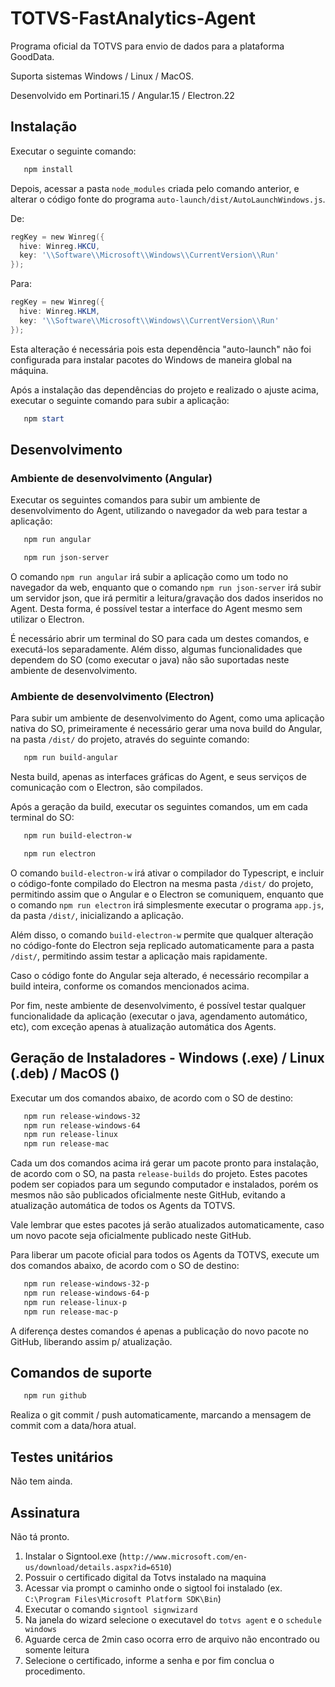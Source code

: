 # TOTVS-FastAnalytics-Agent
Programa oficial da TOTVS para envio de dados para a plataforma GoodData.

Suporta sistemas Windows / Linux / MacOS.

Desenvolvido em Portinari.15 / Angular.15 / Electron.22

## Instalação
Executar o seguinte comando:

```powershell
   npm install
```

Depois, acessar a pasta ```node_modules``` criada pelo comando anterior, e alterar o código fonte do programa ```auto-launch/dist/AutoLaunchWindows.js```.

De:

```powershell
regKey = new Winreg({
  hive: Winreg.HKCU,
  key: '\\Software\\Microsoft\\Windows\\CurrentVersion\\Run'
});
```

Para:

```powershell
regKey = new Winreg({
  hive: Winreg.HKLM,
  key: '\\Software\\Microsoft\\Windows\\CurrentVersion\\Run'
});
```

Esta alteração é necessária pois esta dependência "auto-launch" não foi configurada para instalar pacotes do Windows de maneira global na máquina.

Após a instalação das dependências do projeto e realizado o ajuste acima, executar o seguinte comando para subir a aplicação:

```powershell
   npm start
```

## Desenvolvimento
### Ambiente de desenvolvimento (Angular)
Executar os seguintes comandos para subir um ambiente de desenvolvimento do Agent, utilizando o navegador da web para testar a aplicação:

```powershell
   npm run angular
```

```powershell
   npm run json-server
```

O comando ```npm run angular``` irá subir a aplicação como um todo no navegador da web, enquanto que o comando ```npm run json-server``` irá subir um servidor json, que irá permitir a leitura/gravação dos dados inseridos no Agent. Desta forma, é possível testar a interface do Agent mesmo sem utilizar o Electron.

É necessário abrir um terminal do SO para cada um destes comandos, e executá-los separadamente. Além disso, algumas funcionalidades que dependem do SO (como executar o java) não são suportadas neste ambiente de desenvolvimento.

### Ambiente de desenvolvimento (Electron)
Para subir um ambiente de desenvolvimento do Agent, como uma aplicação nativa do SO, primeiramente é necessário gerar uma nova build do Angular, na pasta ```/dist/``` do projeto, através do seguinte comando:

```powershell
   npm run build-angular
```

Nesta build, apenas as interfaces gráficas do Agent, e seus serviços de comunicação com o Electron, são compilados.

Após a geração da build, executar os seguintes comandos, um em cada terminal do SO:

```powershell
   npm run build-electron-w
```

```powershell
   npm run electron
```

O comando ```build-electron-w``` irá ativar o compilador do Typescript, e incluir o código-fonte compilado do Electron na mesma pasta ```/dist/``` do projeto, permitindo assim que o Angular e o Electron se comuniquem, enquanto que o comando ```npm run electron``` irá simplesmente executar o programa ```app.js```, da pasta ```/dist/```, inicializando a aplicação.

Além disso, o comando ```build-electron-w``` permite que qualquer alteração no código-fonte do Electron seja replicado automaticamente para a pasta ```/dist/```, permitindo assim testar a aplicação mais rapidamente.

Caso o código fonte do Angular seja alterado, é necessário recompilar a build inteira, conforme os comandos mencionados acima.

Por fim, neste ambiente de desenvolvimento, é possível testar qualquer funcionalidade da aplicação (executar o java, agendamento automático, etc), com exceção apenas à atualização automática dos Agents.

## Geração de Instaladores - Windows (.exe) / Linux (.deb) / MacOS ()
Executar um dos comandos abaixo, de acordo com o SO de destino:
```powershell
   npm run release-windows-32
   npm run release-windows-64
   npm run release-linux
   npm run release-mac
```
Cada um dos comandos acima irá gerar um pacote pronto para instalação, de acordo com o SO, na pasta ```release-builds``` do projeto. Estes pacotes podem ser copiados para um segundo computador e instalados, porém os mesmos não são publicados oficialmente neste GitHub, evitando a atualização automática de todos os Agents da TOTVS.

Vale lembrar que estes pacotes já serão atualizados automaticamente, caso um novo pacote seja oficialmente publicado neste GitHub.

Para liberar um pacote oficial para todos os Agents da TOTVS, execute um dos comandos abaixo, de acordo com o SO de destino:

```powershell
   npm run release-windows-32-p
   npm run release-windows-64-p
   npm run release-linux-p
   npm run release-mac-p
```

A diferença destes comandos é apenas a publicação do novo pacote no GitHub, liberando assim p/ atualização.

## Comandos de suporte

```powershell
   npm run github
```
Realiza o git commit / push automaticamente, marcando a mensagem de commit com a data/hora atual.

## Testes unitários
Não tem ainda.

## Assinatura
Não tá pronto.

1. Instalar o Signtool.exe (`http://www.microsoft.com/en-us/download/details.aspx?id=6510`)
2. Possuir o certificado digital da Totvs instalado na maquina
3. Acessar via prompt o caminho onde o sigtool foi instalado (ex. `C:\Program Files\Microsoft Platform SDK\Bin`)
4. Executar o comando `signtool signwizard`
5. Na janela do wizard selecione o executavel do `totvs agent` e o `schedule windows`
6. Aguarde cerca de 2min caso ocorra erro de arquivo não encontrado ou somente leitura
7. Selecione o certificado, informe a senha e por fim conclua o procedimento.
